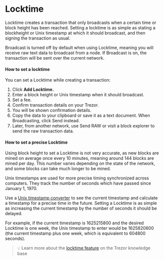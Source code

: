 # Locktime

Locktime creates a transaction that only broadcasts when a certain time or block height has been reached. Setting a locktime is as simple as stating a blockheight or Unix timestamp at which it should broadcast, and then signing the transaction as usual.

Broadcast is turned off by default when using Locktime, meaning you will receive raw text data to broadcast from a node. If Broadcast is on, the transaction will be sent over the current network.

#### How to set a locktime

You can set a Locktime while creating a transaction:

1. Click **Add Locktime.**
2. Enter a block height or Unix timestamp when it should broadcast.
3. Set a fee.
4. Confirm transaction details on your Trezor.
5. You will be shown confirmation details.
6. Copy the data to your clipboard or save it as a text document. When Broadcasting, click Send instead.
7. Later, from another network, use Send RAW or visit a block explorer to send the raw transaction data.

#### How to set a precise Locktime

Using block height to set a Locktime is not very accurate, as new blocks are mined on average once every 10 minutes, meaning around 144 blocks are mined per day. This number varies depending on the state of the network, and some blocks can take much longer to be mined.

Unix timestamps are used for more precise timing synchronized across computers. They track the number of seconds which have passed since January 1, 1970.

Use a [Unix timestamp converter](https://www.unixtimestamp.com/) to see the current timestamp and calculate a timestamp for a precise time in the future. Setting a Locktime is as simple as increasing the current timestamp by the number of seconds it should be delayed.

For example, if the current timestamp is 1625215800 and the desired Locktime is one week, the Unix timestamp to enter would be 1625820600 (the current timestamp plus one week, which is equivalent to 604800 seconds).

> 💡 Learn more about the [locktime feature](https://trezor.io/learn/a/locktime-in-trezor-suite-app) on the Trezor knowledge base
